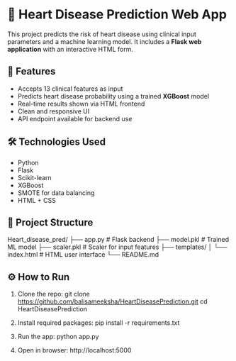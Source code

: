 # 💓 Heart Disease Prediction Web App

This project predicts the risk of heart disease using clinical input parameters and a machine learning model. It includes a **Flask web application** with an interactive HTML form.

## 🚀 Features

- Accepts 13 clinical features as input
- Predicts heart disease probability using a trained **XGBoost** model
- Real-time results shown via HTML frontend
- Clean and responsive UI
- API endpoint available for backend use

## 🛠 Technologies Used

- Python
- Flask
- Scikit-learn
- XGBoost
- SMOTE for data balancing
- HTML + CSS

## 📁 Project Structure

Heart_disease_pred/
├── app.py # Flask backend
├── model.pkl # Trained ML model
├── scaler.pkl # Scaler for input features
├── templates/
│ └── index.html # HTML user interface
└── README.md


## ⚙️ How to Run

1. Clone the repo:
git clone https://github.com/balisameeksha/HeartDiseasePrediction.git
cd HeartDiseasePrediction

2. Install required packages:
pip install -r requirements.txt

3. Run the app:
python app.py

4. Open in browser:
http://localhost:5000


